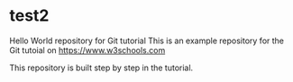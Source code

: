 # test2
Hello World repository for Git tutorial
This is an example repository for the Git tutoial on https://www.w3schools.com

This repository is built step by step in the tutorial.
